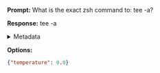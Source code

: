 **Prompt:**
What is the exact zsh command to: tee -a?

**Response:**
tee -a

<details><summary>Metadata</summary>

- Duration: 497 ms
- Datetime: 2023-08-18T15:28:23.557270
- Model: gpt-3.5-turbo-0613

</details>

**Options:**
```json
{"temperature": 0.0}
```

